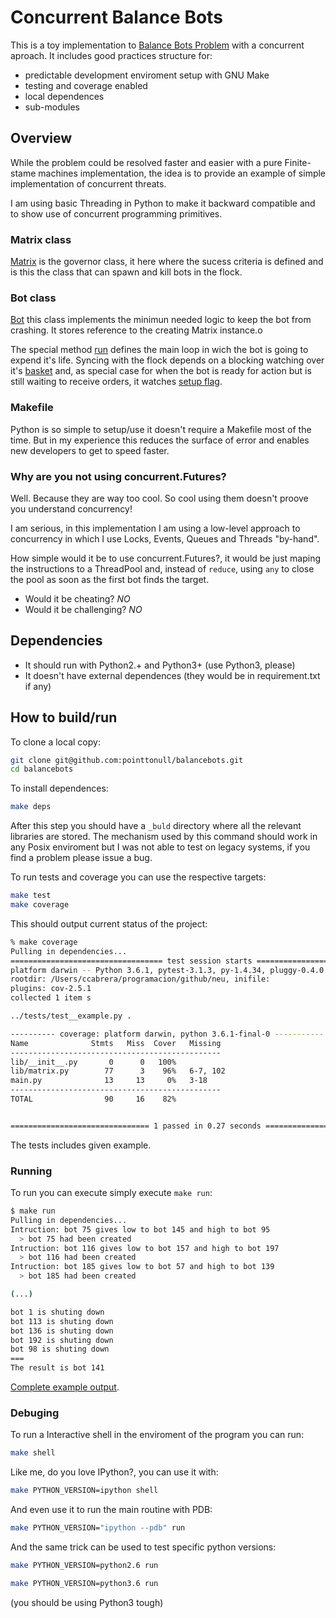# Concurrent Balance Bots

This is a toy implementation to [Balance Bots Problem][BalanceBots] with a
concurrent aproach. It includes good practices structure for:

- predictable development enviroment setup with GNU Make
- testing and coverage enabled
- local dependences
- sub-modules


## Overview

While the problem could be resolved faster and easier with a pure Finite-stame
machines implementation, the idea is to provide an example of simple
implementation of concurrent threats.

I am using basic Threading in Python to make it backward compatible and to show
use of concurrent programming primitives.

### Matrix class

[Matrix][matrix] is the governor class, it here where the sucess criteria is
defined and is this the class that can spawn and kill bots in the flock.

### Bot  class

[Bot][bot] this class implements the minimun needed logic to keep the bot from
crashing. It stores reference to the creating Matrix instance.o

The special method [run][bot_run] defines the main loop in wich the bot is
going to expend it's life. Syncing with the flock depends on a blocking
watching over it's [basket][bot_watch_basket] and, as special case for when the
bot is ready for action but is still waiting to receive orders, it watches
[setup flag][bot_watch_setup].

### Makefile

Python is so simple to setup/use it doesn't require a Makefile most of the
time. But in my experience this reduces the surface of error and enables new
developers to get to speed faster.


### Why are you not using concurrent.Futures?

Well. Because they are way too cool. So cool using them doesn't proove you
understand concurrency!

I am serious, in this implementation I am using a low-level approach to
concurrency in which I use Locks, Events, Queues and Threads "by-hand".

How simple would it be to use concurrent.Futures?, it would be just maping the
instructions to a ThreadPool and, instead of `reduce`, using `any` to close the
pool as soon as the first bot finds the target.

- Would it be cheating? *NO*
- Would it be challenging? *NO*


## Dependencies

- It should run with Python2.+ and Python3+ (use Python3, please)
- It doesn't have external dependences (they would be in requirement.txt if
  any)

## How to build/run

To clone a local copy:

```sh
git clone git@github.com:pointtonull/balancebots.git
cd balancebots
```

To install dependences:

```sh
make deps
```

After this step you should have a `_buld` directory where all the relevant
libraries are stored. The mechanism used by this command should work in any
Posix enviroment but I was not able to test on legacy systems, if you find a
problem please issue a bug.

To run tests and coverage you can use the respective targets:

```sh
make test
make coverage
```

This should output current status of the project:

```sh
% make coverage
Pulling in dependencies...
================================== test session starts ==================================
platform darwin -- Python 3.6.1, pytest-3.1.3, py-1.4.34, pluggy-0.4.0
rootdir: /Users/ccabrera/programacion/github/neu, inifile:
plugins: cov-2.5.1
collected 1 item s

../tests/test__example.py .

---------- coverage: platform darwin, python 3.6.1-final-0 -----------
Name              Stmts   Miss  Cover   Missing
-----------------------------------------------
lib/__init__.py       0      0   100%
lib/matrix.py        77      3    96%   6-7, 102
main.py              13     13     0%   3-18
-----------------------------------------------
TOTAL                90     16    82%


=============================== 1 passed in 0.27 seconds ================================
```

The tests includes given example.

### Running

To run you can execute simply execute `make run`:

```sh
$ make run
Pulling in dependencies...
Intruction: bot 75 gives low to bot 145 and high to bot 95
  > bot 75 had been created
Intruction: bot 116 gives low to bot 157 and high to bot 197
  > bot 116 had been created
Intruction: bot 185 gives low to bot 57 and high to bot 139
  > bot 185 had been created

(...)

bot 1 is shuting down
bot 113 is shuting down
bot 136 is shuting down
bot 192 is shuting down
bot 98 is shuting down
===
The result is bot 141
```

[Complete example output][example_output].

### Debuging

To run a Interactive shell in the enviroment of the program you can run:

```sh
make shell
```

Like me, do you love IPython?, you can use it with:

```sh
make PYTHON_VERSION=ipython shell
```

And even use it to run the main routine with PDB:

```sh
make PYTHON_VERSION="ipython --pdb" run
```

And the same trick can be used to test specific python versions:

```sh
make PYTHON_VERSION=python2.6 run
```

```sh
make PYTHON_VERSION=python3.6 run
```

(you should be using Python3 tough)



[BalanceBots]: http://adventofcode.com/2016/day/10
[example_output]: https://raw.githubusercontent.com/pointtonull/balancebots/master/output.txt
[matrix]: https://github.com/pointtonull/balancebots/blob/master/src/lib/matrix.py#L62-L103
[bot]: https://github.com/pointtonull/balancebots/blob/master/src/lib/matrix.py#L17-L59
[bot_run]: https://github.com/pointtonull/balancebots/blob/master/src/lib/matrix.py#L29-L50
[bot_watch_basket]: https://github.com/pointtonull/balancebots/blob/master/src/lib/matrix.py#L32
[bot_watch_setup]: https://github.com/pointtonull/balancebots/blob/master/src/lib/matrix.py#L38

<!-- vim: set sw=4 et ts=4 :-->
